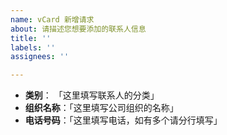 ```yaml
---
name: vCard 新增请求
about: 请描述您想要添加的联系人信息
title: ''
labels: ''
assignees: ''

---
```


 - **类别**： 「这里填写联系人的分类」
 - **组织名称**：「这里填写公司组织的名称」
 - **电话号码**：「这里填写电话，如有多个请分行填写」
